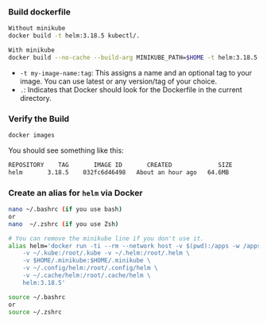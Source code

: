 ### Build dockerfile

```bash
Without minikube
docker build -t helm:3.18.5 kubectl/.

With minikube
docker build --no-cache --build-arg MINIKUBE_PATH=$HOME -t helm:3.18.5 dockerfiles/helm/.
```
* ```-t my-image-name:tag```: This assigns a name and an optional tag to your image. You can use latest or any version/tag of your choice.
* ```.```: Indicates that Docker should look for the Dockerfile in the current directory.

### Verify the Build
```bash
docker images
```
You should see something like this:
```bash
REPOSITORY    TAG       IMAGE ID       CREATED             SIZE
helm       3.18.5    032fc6d46498   About an hour ago   64.6MB
```



### Create an alias for ```helm``` via Docker
```bash
nano ~/.bashrc (if you use bash)
or
nano  ~/.zshrc (if you use Zsh)
```
```bash
# You can remove the minikube line if you don't use it.
alias helm='docker run -ti --rm --network host -v $(pwd):/apps -w /apps \
    -v ~/.kube:/root/.kube -v ~/.helm:/root/.helm \
    -v $HOME/.minikube:$HOME/.minikube \   
    -v ~/.config/helm:/root/.config/helm \
    -v ~/.cache/helm:/root/.cache/helm \
    helm:3.18.5'
```


```bash
source ~/.bashrc
or
source ~/.zshrc
```

